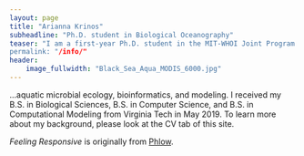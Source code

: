 ```yaml
---
layout: page
title: "Arianna Krinos"
subheadline: "Ph.D. student in Biological Oceanography"
teaser: "I am a first-year Ph.D. student in the MIT-WHOI Joint Program. My research interests include...
permalink: "/info/"
header:
    image_fullwidth: "Black_Sea_Aqua_MODIS_6000.jpg"
---
```

...aquatic microbial ecology, bioinformatics, and modeling. I received my B.S. in Biological Sciences, B.S. in Computer Science, and B.S. in Computational Modeling from Virginia Tech in May 2019. 
To learn more about my background, please look at the CV tab of this site.



*Feeling Responsive* is originally from <a href="http://phlow.de/">Phlow</a>. 
